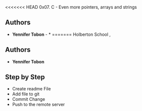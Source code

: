 <<<<<<< HEAD
0x07. C - Even more pointers, arrays and strings

## Authors

* **Yennifer Tobon** - * 
=======
Holberton School , 

## Authors

* **Yennifer Tobon** 
>>>>>>> 

## Step by Step

* Create readme File
* Add file to git
* Commit Change
* Push to the remote server

